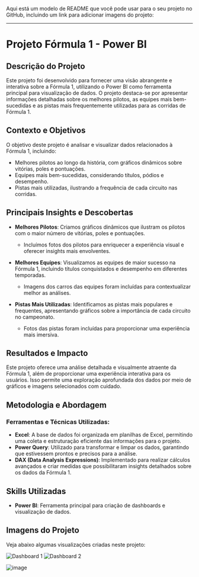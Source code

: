 Aqui está um modelo de README que você pode usar para o seu projeto no GitHub, incluindo um link para adicionar imagens do projeto:

---

# Projeto Fórmula 1 - Power BI

## Descrição do Projeto
Este projeto foi desenvolvido para fornecer uma visão abrangente e interativa sobre a Fórmula 1, utilizando o Power BI como ferramenta principal para visualização de dados. O projeto destaca-se por apresentar informações detalhadas sobre os melhores pilotos, as equipes mais bem-sucedidas e as pistas mais frequentemente utilizadas para as corridas de Fórmula 1.

## Contexto e Objetivos
O objetivo deste projeto é analisar e visualizar dados relacionados à Fórmula 1, incluindo:
- Melhores pilotos ao longo da história, com gráficos dinâmicos sobre vitórias, poles e pontuações.
- Equipes mais bem-sucedidas, considerando títulos, pódios e desempenho.
- Pistas mais utilizadas, ilustrando a frequência de cada circuito nas corridas.

## Principais Insights e Descobertas
- **Melhores Pilotos**: Criamos gráficos dinâmicos que ilustram os pilotos com o maior número de vitórias, poles e pontuações.
  - Incluímos fotos dos pilotos para enriquecer a experiência visual e oferecer insights mais envolventes.
  
- **Melhores Equipes**: Visualizamos as equipes de maior sucesso na Fórmula 1, incluindo títulos conquistados e desempenho em diferentes temporadas.
  - Imagens dos carros das equipes foram incluídas para contextualizar melhor as análises.

- **Pistas Mais Utilizadas**: Identificamos as pistas mais populares e frequentes, apresentando gráficos sobre a importância de cada circuito no campeonato.
  - Fotos das pistas foram incluídas para proporcionar uma experiência mais imersiva.

## Resultados e Impacto
Este projeto oferece uma análise detalhada e visualmente atraente da Fórmula 1, além de proporcionar uma experiência interativa para os usuários. Isso permite uma exploração aprofundada dos dados por meio de gráficos e imagens selecionados com cuidado.

## Metodologia e Abordagem
### Ferramentas e Técnicas Utilizadas:
- **Excel**: A base de dados foi organizada em planilhas de Excel, permitindo uma coleta e estruturação eficiente das informações para o projeto.
- **Power Query**: Utilizado para transformar e limpar os dados, garantindo que estivessem prontos e precisos para a análise.
- **DAX (Data Analysis Expressions)**: Implementado para realizar cálculos avançados e criar medidas que possibilitaram insights detalhados sobre os dados da Fórmula 1.

## Skills Utilizadas
- **Power BI**: Ferramenta principal para criação de dashboards e visualização de dados.

## Imagens do Projeto
Veja abaixo algumas visualizações criadas neste projeto:

![Dashboard 1](link_para_imagem1.png)
![Dashboard 2](link_para_imagem2.png)

![image](https://github.com/user-attachments/assets/f0a79fed-90b7-4086-8e4b-9d944ca1ef34)
